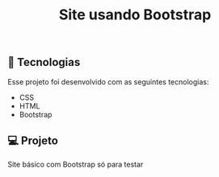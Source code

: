 <h1 align="center"> Site usando Bootstrap </h1>
<br>

## 🚀 Tecnologias

Esse projeto foi desenvolvido com as seguintes tecnologias:

- CSS 
- HTML
- Bootstrap

## 💻 Projeto

Site básico com Bootstrap só para testar
